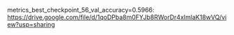 metrics_best_checkpoint_56_val_accuracy=0.5966: https://drive.google.com/file/d/1qoDPba8m0FYJb8RWorDr4xImlaK18wVQ/view?usp=sharing